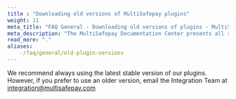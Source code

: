 ```yaml
---
title : "Downloading old versions of MultiSafepay plugins"
weight: 11
meta_title: "FAQ General - Downloading old versions of plugins - MultiSafepay Docs"
meta_description: "The MultiSafepay Documentation Center presents all relevant information about our Plugins and API. You can also find support pages for payment methods, tools and general questions as well as the contact details of our Support and Integration Teams."
read_more: "."
aliases:
    -/faq/general/old-plugin-versions
---
```


We recommend always using the latest stable version of our plugins. However, if you prefer to use an older version, email the Integration Team at <integration@multisafepay.com>  
 
